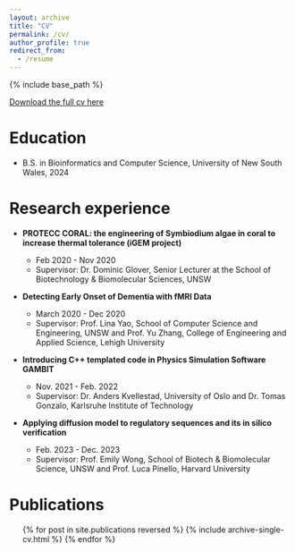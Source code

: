 ```yaml
---
layout: archive
title: "CV"
permalink: /cv/
author_profile: true
redirect_from:
  - /resume
---
```


{% include base_path %}

[Download the full cv here](http://zelunli.github.io/files/zli_cv.pdf)

Education
======
* B.S. in Bioinformatics and Computer Science, University of New South Wales, 2024

Research experience
======
<!-- * Investigation of BAM15 as a Protective Agent for Islet Transplant
  * Feb 2020 - May 2020
  * Supervisor: Dr. Frances Byrne, Senior Lecturer at the School of Biotechnology & Biomolecular Sciences, UNSW -->

* **PROTECC CORAL: the engineering of Symbiodium algae in coral to increase thermal tolerance (iGEM project)**
  * Feb 2020 - Nov 2020
  * Supervisor: Dr. Dominic Glover, Senior Lecturer at the School of Biotechnology & Biomolecular Sciences, UNSW

* **Detecting Early Onset of Dementia with fMRI Data**
  * March 2020 - Dec 2020
  * Supervisor: Prof. Lina Yao, School of Computer Science and Engineering, UNSW and Prof. Yu Zhang, College of Engineering and Applied Science, Lehigh University

* **Introducing C++ templated code in Physics Simulation Software GAMBIT**
  * Nov. 2021 - Feb. 2022
  * Supervisor: Dr. Anders Kvellestad, University of Oslo and Dr. Tomas Gonzalo, Karlsruhe Institute of Technology

* **Applying diffusion model to regulatory sequences and its in silico verification**
  * Feb. 2023 - Dec. 2023
  * Supervisor: Prof. Emily Wong, School of Biotech & Biomolecular Science, UNSW and Prof. Luca Pinello, Harvard University

<!-- Skills
======
* Skill 1
* Skill 2
  * Sub-skill 2.1
  * Sub-skill 2.2
  * Sub-skill 2.3
* Skill 3 -->

Publications
======
  <ul>{% for post in site.publications reversed %}
    {% include archive-single-cv.html %}
  {% endfor %}</ul>
  
<!-- Talks
======
  <ul>{% for post in site.talks reversed %}
    {% include archive-single-talk-cv.html  %}
  {% endfor %}</ul> -->
  
<!-- Teaching
======
  <ul>{% for post in site.teaching reversed %}
    {% include archive-single-cv.html %}
  {% endfor %}</ul> -->
  
<!-- Service and leadership
======
* Currently signed in to 43 different slack teams -->
